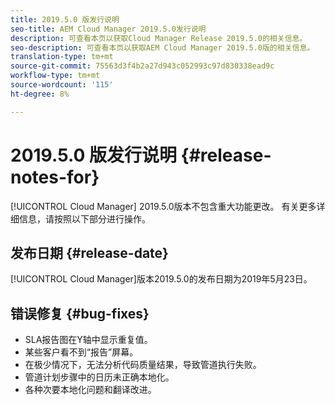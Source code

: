 ```yaml
---
title: 2019.5.0 版发行说明
seo-title: AEM Cloud Manager 2019.5.0发行说明
description: 可查看本页以获取Cloud Manager Release 2019.5.0的相关信息。
seo-description: 可查看本页以获取AEM Cloud Manager 2019.5.0版的相关信息。
translation-type: tm+mt
source-git-commit: 75563d3f4b2a27d943c052993c97d830338ead9c
workflow-type: tm+mt
source-wordcount: '115'
ht-degree: 8%

---
```



# 2019.5.0 版发行说明 {#release-notes-for}

[!UICONTROL Cloud Manager] 2019.5.0版本不包含重大功能更改。 有关更多详细信息，请按照以下部分进行操作。

## 发布日期 {#release-date}

[!UICONTROL Cloud Manager]版本2019.5.0的发布日期为2019年5月23日。


## 错误修复 {#bug-fixes}

* SLA报告图在Y轴中显示重复值。
* 某些客户看不到“报告”屏幕。
* 在极少情况下，无法分析代码质量结果，导致管道执行失败。
* 管道计划步骤中的日历未正确本地化。
* 各种次要本地化问题和翻译改进。